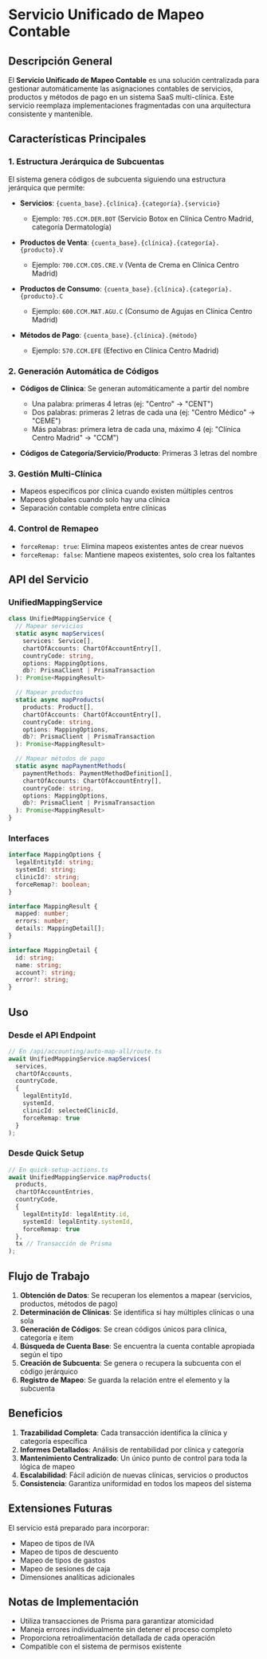 # Servicio Unificado de Mapeo Contable

## Descripción General

El **Servicio Unificado de Mapeo Contable** es una solución centralizada para gestionar automáticamente las asignaciones contables de servicios, productos y métodos de pago en un sistema SaaS multi-clínica. Este servicio reemplaza implementaciones fragmentadas con una arquitectura consistente y mantenible.

## Características Principales

### 1. Estructura Jerárquica de Subcuentas

El sistema genera códigos de subcuenta siguiendo una estructura jerárquica que permite:

- **Servicios**: `{cuenta_base}.{clínica}.{categoría}.{servicio}`
  - Ejemplo: `705.CCM.DER.BOT` (Servicio Botox en Clínica Centro Madrid, categoría Dermatología)

- **Productos de Venta**: `{cuenta_base}.{clínica}.{categoría}.{producto}.V`
  - Ejemplo: `700.CCM.COS.CRE.V` (Venta de Crema en Clínica Centro Madrid)

- **Productos de Consumo**: `{cuenta_base}.{clínica}.{categoría}.{producto}.C`
  - Ejemplo: `600.CCM.MAT.AGU.C` (Consumo de Agujas en Clínica Centro Madrid)

- **Métodos de Pago**: `{cuenta_base}.{clínica}.{método}`
  - Ejemplo: `570.CCM.EFE` (Efectivo en Clínica Centro Madrid)

### 2. Generación Automática de Códigos

- **Códigos de Clínica**: Se generan automáticamente a partir del nombre
  - Una palabra: primeras 4 letras (ej: "Centro" → "CENT")
  - Dos palabras: primeras 2 letras de cada una (ej: "Centro Médico" → "CEME")
  - Más palabras: primera letra de cada una, máximo 4 (ej: "Clínica Centro Madrid" → "CCM")

- **Códigos de Categoría/Servicio/Producto**: Primeras 3 letras del nombre

### 3. Gestión Multi-Clínica

- Mapeos específicos por clínica cuando existen múltiples centros
- Mapeos globales cuando solo hay una clínica
- Separación contable completa entre clínicas

### 4. Control de Remapeo

- `forceRemap: true`: Elimina mapeos existentes antes de crear nuevos
- `forceRemap: false`: Mantiene mapeos existentes, solo crea los faltantes

## API del Servicio

### UnifiedMappingService

```typescript
class UnifiedMappingService {
  // Mapear servicios
  static async mapServices(
    services: Service[],
    chartOfAccounts: ChartOfAccountEntry[],
    countryCode: string,
    options: MappingOptions,
    db?: PrismaClient | PrismaTransaction
  ): Promise<MappingResult>

  // Mapear productos
  static async mapProducts(
    products: Product[],
    chartOfAccounts: ChartOfAccountEntry[],
    countryCode: string,
    options: MappingOptions,
    db?: PrismaClient | PrismaTransaction
  ): Promise<MappingResult>

  // Mapear métodos de pago
  static async mapPaymentMethods(
    paymentMethods: PaymentMethodDefinition[],
    chartOfAccounts: ChartOfAccountEntry[],
    countryCode: string,
    options: MappingOptions,
    db?: PrismaClient | PrismaTransaction
  ): Promise<MappingResult>
}
```

### Interfaces

```typescript
interface MappingOptions {
  legalEntityId: string;
  systemId: string;
  clinicId?: string;
  forceRemap?: boolean;
}

interface MappingResult {
  mapped: number;
  errors: number;
  details: MappingDetail[];
}

interface MappingDetail {
  id: string;
  name: string;
  account?: string;
  error?: string;
}
```

## Uso

### Desde el API Endpoint

```typescript
// En /api/accounting/auto-map-all/route.ts
await UnifiedMappingService.mapServices(
  services,
  chartOfAccounts,
  countryCode,
  {
    legalEntityId,
    systemId,
    clinicId: selectedClinicId,
    forceRemap: true
  }
);
```

### Desde Quick Setup

```typescript
// En quick-setup-actions.ts
await UnifiedMappingService.mapProducts(
  products,
  chartOfAccountEntries,
  countryCode,
  {
    legalEntityId: legalEntity.id,
    systemId: legalEntity.systemId,
    forceRemap: true
  },
  tx // Transacción de Prisma
);
```

## Flujo de Trabajo

1. **Obtención de Datos**: Se recuperan los elementos a mapear (servicios, productos, métodos de pago)
2. **Determinación de Clínicas**: Se identifica si hay múltiples clínicas o una sola
3. **Generación de Códigos**: Se crean códigos únicos para clínica, categoría e item
4. **Búsqueda de Cuenta Base**: Se encuentra la cuenta contable apropiada según el tipo
5. **Creación de Subcuenta**: Se genera o recupera la subcuenta con el código jerárquico
6. **Registro de Mapeo**: Se guarda la relación entre el elemento y la subcuenta

## Beneficios

1. **Trazabilidad Completa**: Cada transacción identifica la clínica y categoría específica
2. **Informes Detallados**: Análisis de rentabilidad por clínica y categoría
3. **Mantenimiento Centralizado**: Un único punto de control para toda la lógica de mapeo
4. **Escalabilidad**: Fácil adición de nuevas clínicas, servicios o productos
5. **Consistencia**: Garantiza uniformidad en todos los mapeos del sistema

## Extensiones Futuras

El servicio está preparado para incorporar:

- Mapeo de tipos de IVA
- Mapeo de tipos de descuento
- Mapeo de tipos de gastos
- Mapeo de sesiones de caja
- Dimensiones analíticas adicionales

## Notas de Implementación

- Utiliza transacciones de Prisma para garantizar atomicidad
- Maneja errores individualmente sin detener el proceso completo
- Proporciona retroalimentación detallada de cada operación
- Compatible con el sistema de permisos existente
